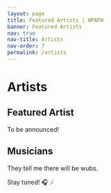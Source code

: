 ```yaml
---
layout: page
title: Featured Artists | WPAFW
banner: Featured Artists
nav: true
nav-title: Artists
nav-order: 7
permalink: /artists
---
```


# Artists

## Featured Artist

To be announced!

## Musicians

They tell me there will be wubs.

Stay tuned! 🎧 🎶